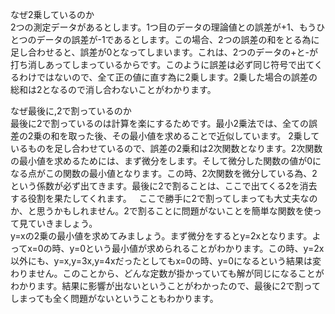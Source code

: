 なぜ2乗しているのか  
2つの測定データがあるとします。1つ目のデータの理論値との誤差が+1、もうひとつのデータの誤差が-1であるとします。この場合、2つの誤差の和をとる為に足し合わせると、誤差が0となってしまいます。これは、2つのデータの+と-が打ち消しあってしまっているからです。このように誤差は必ず同じ符号で出てくるわけではないので、全て正の値に直す為に2乗します。2乗した場合の誤差の総和は2となるので消し合わないことがわかります。

なぜ最後に,2で割っているのか  
最後に2で割っているのは計算を楽にするためです。最小2乗法では、全ての誤差の2乗の和を取った後、その最小値を求めることで近似しています。
2乗しているものを足し合わせているので、誤差の2乗和は2次関数となります。2次関数の最小値を求めるためには、まず微分をします。そして微分した関数の値が0になる点がこの関数の最小値となります。この時、2次関数を微分している為、2という係数が必ず出てきます。最後に2で割ることは、ここで出てくる2を消去する役割を果たしてくれます。  
ここで勝手に2で割ってしまっても大丈夫なのか、と思うかもしれません。2で割ることに問題がないことを簡単な関数を使って見ていきましょう。  
y=xの2乗の最小値を求めてみましょう。まず微分をするとy=2xとなります。よってx=0の時、y=0という最小値が求められることがわかります。この時、y=2x以外にも、y=x,y=3x,y=4xだったとしてもx=0の時、y=0になるという結果は変わりません。このことから、どんな定数が掛かっていても解が同じになることがわかります。結果に影響が出ないということがわかったので、最後に2で割ってしまっても全く問題がないということもわかります。
